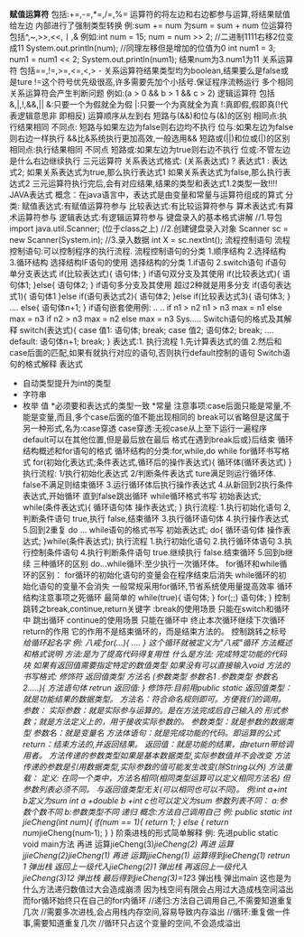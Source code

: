 **赋值运算符**
	包括:+=,-=,*=,/=,%=
	运算符的将左边和右边都参与运算,将结果赋值给左边
	内部进行了强制类型转换
	例:sum += num 为sum = sum + num
	位运算符
	包括^,~,>>,<<,丨,&
	例如:int num = 15;
	num = num >> 2;
	//二进制1111右移2位变成11
	System.out.println(num);
	//同理左移但是增加的位值为0
	int num1 = 3;
	num1 = num1 << 2;
	System.out.println(num1);
	结果num为3.num1为11
关系运算符
	包括\==,!=,>=,<=,<,>
	-
	关系运算符结果类型均为boolean,结果要么是false或是ture
	!=这个符号优先级很高,许多需要先加个小括号.保证程序流畅运行
	多个相同关系运算符会产生判断问题 例如:(a > 0 && b > 1 && c > 2)
	逻辑运算符
	包括&,|,!,&&,||
	&:只要一个为假就全为假
	|:只要一个为真就全为真
	!:真即假,假即真(!代表逻辑意思非 即相反)
	运算顺序从左到右
	短路与(&&)和位与(&)的区别
	相同点:执行结果相同
	不同点:
	短路与如果左边为false则右边均不执行
	位与:如果左边为false则右边一样执行
	&&比&系统执行更加高效,一般选用&&
	短路或(||)和位或(|)的区别
	相同点:执行结果相同
	不同点
	短路或:如果左边为true则右边不执行
	位或:不管左边是什么右边继续执行
三元运算符
	关系表达式格式:
	(关系表达式) ? 表达式1 : 表达式2;
	如果关系表达式为true,那么执行表达式1
	如果关系表达式为false,那么执行表达式2
	三元运算符执行完后,会有对应结果,结果的类型和表达式1.2类型一致!!!!
JAVA表达式
	概念：在java语言中，表达式是由变量和常量与运算符组成的算式
	分类:
	赋值表达式:有赋值运算符参与
	比较表达式:有比较运算符参与
	算术表达式:有算术运算符参与
	逻辑表达式:有逻辑运算符参与
键盘录入的基本格式讲解
//1.导包
import java.util.Scanner; (位于class之上)
//2.创建键盘录入对象
Scanner sc = new Scanner(System.in);
//3.录入数据
int X = sc.nextInt();
流程控制语句
流程控制语句:可以控制程序的执行流程.
流程控制语句的分类
1.顺序结构
2.选择结构
3.循环结构
选择结构IF语句的使用
选择结构的分类
1.if语句
2.switch语句
if语句单分支表达式
if(比较表达式){
语句体;
}
if语句双分支及其使用
if(比较表达式){
语句体1;
}else{
语句体2;
}
if语句多分支及其使用
超过2种就是用多分支
if(语句表达式1){
语句体1
}else if(语句表达式2){
语句体2;
}else if(比较表达式3){
语句体3;
}
....
else{
语句体n+1;
}
if语句嵌套使用例:
..
..
if n1 > n2
n1 > n3
max = n1
else
max = n3
if n2 > n3
max = n2
else
max = n3
Sys.....
Switch语句的格式及其解释
switch(表达式){
case 值1:
语句体;
break;
case 值2;
语句体2;
break;
....
default:
语句体n+1;
break;
}
表达式:1.
执行流程
1.先计算表达式的值
2.然后和case后面的匹配,如果有就执行对应的语句,否则执行default控制的语句
Switch语句的格式解释
表达式
* 自动类型提升为int的类型
* 字符串
* 枚举
值
*必须要和表达式的类型一致
*常量
注意事项:case后面只能是常量,不能是变量,而且,多个case后面的值不能出现相同的
break可以省略但是这属于另一种形式,名为:case穿透
case穿透:无视case从上至下运行一遍程序
default可以在其他位置,但是最后放在最后
格式在遇到break后或}后结束
循环结构概述和for语句的格式
循环结构的分类:for,while,do while
for循环书写格式
for(初始化表达式;条件表达式,循环后的操作表达式){
循环体(循环表达式)
}
执行流程:
1/执行初始化表达式
2/判断条件表达式
ture满足则运行循环体.
false不满足则结束循环
3.运行循环体后执行操作表达式
4.从新回到2执行条件表达式,开始循环
直到false跳出循环
while循环格式书写
初始表达式;
while(条件表达式){
循环语句体
操作表达式;
}
执行流程:
1.执行初始化语句
2,判断条件语句
true,执行
false,结束循环
3.执行循环语句体
4.执行操作表达式
5.回到2重复
do ... while语句的格式书写
初始表达式;
do{
循环语句体
操作表达式;
}while(条件表达式);
执行流程
1.执行初始化语句
2.执行循环体语句
3.执行控制条件语句
4.执行判断条件语句
true.继续执行
false.结束循环
5.回到b继续
三种循环的区别
do...while循环:至少执行一次循环体。
for循环和while循环的区别：
for循环的初始化语句的变量会在程序结束后消失
while循环的初始化语句的变量不会消失
一般常规采用for循环,节省系统使用量提高效率
循环结构注意事项之死循环
最简单的
while(true){
语句体;
}
for(;;)
语句体;
}
控制跳转之break,continue,return关键字
:break的使用场景
只能在switch和循环中
跳出循环
continue的使用场景
只能在循环中
终止本次循环继续下次循环
return的作用
它的作用不是结束循环的，而是结束方法的。
控制跳转之标号
*给循环起名字
例: 八戒:for(...){
....
}
这个循环就被定义为"八戒"循环
方法概述和格式说明
方法:是为了提高代码得复用性
什么是方法: 完成特定功能的代码块
如果有返回值需要指定特定的数值类型
如果没有可以直接输入void
方法的书写格式:
修饰符 返回值类型 方法名 (参数类型 参数名1 .参数类型 参数名2.....){
方法语句体
retrun 返回值:
}
修饰符:目前用public static
返回值类型：就是功能结果的数据类型。
方法名：符合命名规则即可。方便我们的调用。
参数：
实际参数：就是实际参与运算的。是在方法完成后自己输入的
形式参数；就是方法定义上的，用于接收实际参数的。
参数类型：就是参数的数据类型
参数名：就是变量名
方法体语句：就是完成功能的代码。即运算的公式
return：结束方法的,并返回结果。
返回值：就是功能的结果，由return带给调用者。
方法传递的参数类型如果是基本数据类型,实际参数值并不会改变
方法传递的参数是引用数据类型,实际参数的值可能发生改变(除String以外)
方法重载：
定义:
在同一个类中，方法名相同(相同类型运算可以定义相同方法名)
但 参数列表必须不同。 与返回值类型无关(可以相同也可以不同)。
例:int a+int b定义为sum int a +double b +int c也可以定义为sum
参数列表不同：
a:参数个数不同
b:参数类型不同
递归
概念:方法自己调用自己
例:
public static int jieCheng(int num){
if(num == 1){
return 1;
} else {
return num*jieCheng(num‐1);
}
}
阶乘进栈的形式简单解释
例:
先进public static void main方法
再进 运算jieCheng(3)*jieCheng(2)
再进 运算jjieCheng(2)*jieCheng*(1)
再进 运算jjieCheng(1)
运算得到jieCheng(1) retrun 1 弹出栈
返回上一级代入jieCheng(2)*1 弹出栈
再返回上一级代入jieCheng(3)*1*2 弹出栈
最后得到jieCheng(3)=1*2*3 弹出栈
弹出main
这也是为什么方法递归数值过大会造成崩溃
因为栈空间有限会占用过大造成栈空间溢出
而for循环始终只在自己的for内循环
//递归:方法自己调用自己,不需要知道重复几次
//需要多次进栈,会占用栈内存空间,容易导致内存溢出
//循环:重复做一件事,需要知道重复几次
//循环只占这个变量的空间,不会造成溢出
